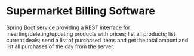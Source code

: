 # Supermarket Billing Software

Spring Boot service providing a REST interface for inserting/deleting/updating products with prices; list all products; list current deals; send a list of purchased items and get the total amount and list all purchases of the day from the server.
